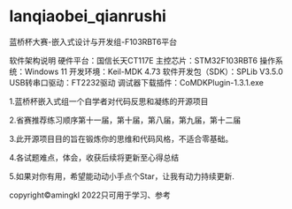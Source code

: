 # lanqiaobei_qianrushi
蓝桥杯大赛-嵌入式设计与开发组-F103RBT6平台 

软件架构说明
 硬件平台：国信长天CT117E 
主控芯片：STM32F103RBT6
 操作系统：Windows 11 
开发环境：Keil-MDK 4.73 
软件开发包（SDK）：SPLib V3.5.0 
USB转串口驱动：FT2232驱动 
调试器下载插件：CoMDKPlugin-1.3.1.exe

1.蓝桥杯嵌入式组一个自学者对代码反思和凝练的开源项目

2.省赛推荐练习顺序第十一届，第十届，第八届，第九届，第十二届

3.此开源项目目的旨在锻炼你的思维和代码风格，不适合零基础。

4.各试题难点，体会，收获后续将更新至心得总结

5.如果对你有用，希望能动动小手点个Star，让我有动力持续更新.

copyright©amingkl 2022只可用于学习、参考


